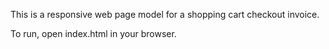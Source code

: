 This is a responsive web page model for a shopping cart checkout invoice.

To run, open index.html in your browser.